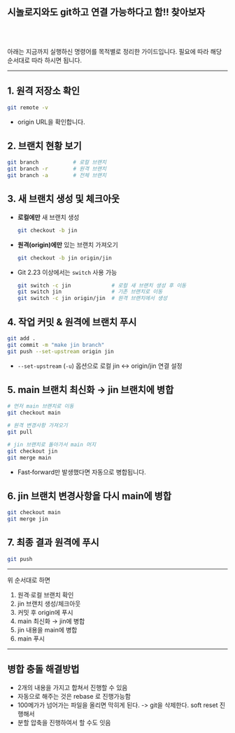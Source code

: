 <br>

## 시놀로지와도 git하고 연결 가능하다고 함!! 찾아보자

<br>
<br>

아래는 지금까지 실행하신 명령어를 목적별로 정리한 가이드입니다. 필요에 따라 해당 순서대로 따라 하시면 됩니다.

---

## 1. 원격 저장소 확인

```bash
git remote -v
```

* origin URL을 확인합니다.

## 2. 브랜치 현황 보기

```bash
git branch           # 로컬 브랜치
git branch -r        # 원격 브랜치
git branch -a        # 전체 브랜치
```

## 3. 새 브랜치 생성 및 체크아웃

* **로컬에만** 새 브랜치 생성

  ```bash
  git checkout -b jin
  ```
* **원격(origin)에만** 있는 브랜치 가져오기

  ```bash
  git checkout -b jin origin/jin
  ```
* Git 2.23 이상에서는 `switch` 사용 가능

  ```bash
  git switch -c jin             # 로컬 새 브랜치 생성 후 이동
  git switch jin                # 기존 브랜치로 이동
  git switch -c jin origin/jin  # 원격 브랜치에서 생성
  ```

## 4. 작업 커밋 & 원격에 브랜치 푸시

```bash
git add .
git commit -m "make jin branch"
git push --set-upstream origin jin
```

* `--set-upstream` (`-u`) 옵션으로 로컬 jin ↔ origin/jin 연결 설정

## 5. main 브랜치 최신화 → jin 브랜치에 병합

```bash
# 먼저 main 브랜치로 이동
git checkout main

# 원격 변경사항 가져오기
git pull

# jin 브랜치로 돌아가서 main 머지
git checkout jin
git merge main
```

* Fast‑forward만 발생했다면 자동으로 병합됩니다.

## 6. jin 브랜치 변경사항을 다시 main에 병합

```bash
git checkout main
git merge jin
```

## 7. 최종 결과 원격에 푸시

```bash
git push
```

---

위 순서대로 하면

1. 원격·로컬 브랜치 확인
2. jin 브랜치 생성/체크아웃
3. 커밋 후 origin에 푸시
4. main 최신화 → jin에 병합
5. jin 내용을 main에 병합
6. main 푸시


-------------------------

## 병합 충돌 해결방법 


- 2개의 내용을 가지고 합쳐서 진행할 수 있음
- 자동으로 해주는 것은 rebase 로 진행가능함
- 100메가가 넘어가는 파일을 올리면 막히게 된다. -> git을 삭제한다. soft reset 진행해서
- 분할 압축을 진행하여서 할 수도 잇음  
